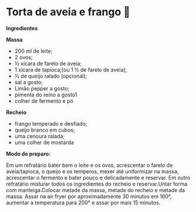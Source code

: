 # **Torta de aveia e frango** :chicken:

**Ingredientes**

**Massa** 

- 200 ml de leite;
- 2 ovos;
- ½ xícara de farelo de aveia;
- 1 xícara de tapioca;(ou 1 ½ de farelo de aveia);
- ½ de queijo ralado (opcional);
- sal a gosto;
-  Limão pepper a gosto;
- pimenta do reino a gosto1 
- colher de fermento e pó

**Recheio**

- frango temperado e desfiado;
- queijo branco em cubos;
- uma cenoura ralada;
- uma colher de mostarda

**Modo de preparo:**

Em um refratário bater bem o leite e os ovos, acrescentar o farelo de aveia/tapioca, o queijo e os temperos, mexer até uniformizar na massa, acrescentar o fermento e bater pouco e delicadamente e reservar. Em outro refratário misturar todos os ingredientes do recheio e reservar.Untar forma com manteiga.Colocar metade da massa, metade do recheio e metade da massa. Assar na air fryer por aproximadamente 30 minutos em 160°, aumentar a temperatura para 200° e assar por mais 15 minutos. 



 



